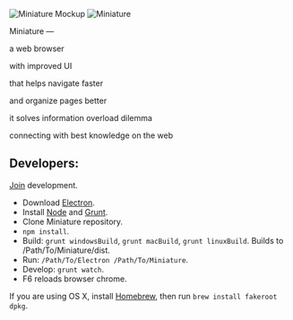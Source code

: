 ![Miniature Mockup](https://i.imgur.com/9Rshss4.png)
![Miniature](https://i.imgur.com/4GLKgBR.jpg)

Miniature —

a web browser

with improved UI

that helps navigate faster

and organize pages better

it solves information overload dilemma

connecting with best knowledge on the web


Developers:
------

[Join](mailto:doreminiature@gmail.com) development.

* Download [Electron](https://github.com/electron/electron/releases).
* Install [Node](https://nodejs.org) and [Grunt](http://gruntjs.com).
* Clone Miniature repository.
* `npm install`.
* Build: `grunt windowsBuild`, `grunt macBuild`, `grunt linuxBuild`. Builds to /Path/To/Miniature/dist.
* Run: `/Path/To/Electron /Path/To/Miniature`.
* Develop: `grunt watch`.
* F6 reloads browser chrome.

If you are using OS X, install [Homebrew](http://brew.sh), then run `brew install fakeroot dpkg`.